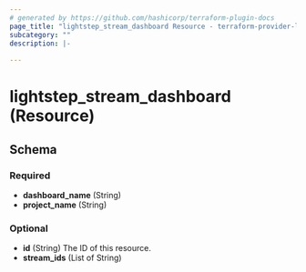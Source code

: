 ```yaml
---
# generated by https://github.com/hashicorp/terraform-plugin-docs
page_title: "lightstep_stream_dashboard Resource - terraform-provider-lightstep"
subcategory: ""
description: |-
  
---
```


# lightstep_stream_dashboard (Resource)





<!-- schema generated by tfplugindocs -->
## Schema

### Required

- **dashboard_name** (String)
- **project_name** (String)

### Optional

- **id** (String) The ID of this resource.
- **stream_ids** (List of String)


